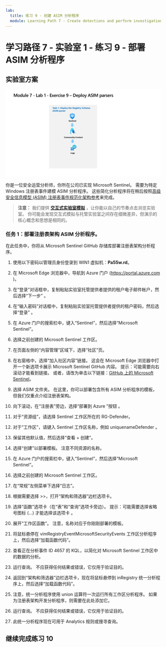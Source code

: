 ```yaml
---
lab:
  title: 练习 9 - 创建 ASIM 分析程序
  module: Learning Path 7 - Create detections and perform investigations using Microsoft Sentinel
---
```


# 学习路径 7 - 实验室 1 - 练习 9 - 部署 ASIM 分析程序

## 实验室方案

![实验室概述。](../Media/SC-200-Lab_Diagrams_Mod7_L1_Ex9.png)

你是一位安全运营分析师，你所在公司已实现 Microsoft Sentinel。 需要为特定 Windows 注册表事件建模 ASIM 分析程序。 这些简化分析程序将在稍后按照[高级安全信息模型 (ASIM) 注册表事件规范化架构参考](https://docs.microsoft.com/en-us/azure/sentinel/registry-event-normalization-schema)来完成。


>**注意：** 我们提供 **[交互式实验室模拟](https://mslabs.cloudguides.com/guides/SC-200%20Lab%20Simulation%20-%20Create%20Advanced%20Security%20Information%20Model%20Parsers)** ，让你能以自己的节奏点击浏览实验室。 你可能会发现交互式模拟与托管实验室之间存在细微差异，但演示的核心概念和思想是相同的。 


### 任务 1：部署注册表架构 ASIM 分析程序。 

在此任务中，你将从 Microsoft Sentinel GitHub 存储库部署注册表架构分析程序。

1. 使用以下密码以管理员身份登录到 WIN1 虚拟机：**Pa55w.rd**。  

1. 在 Microsoft Edge 浏览器中，导航到 Azure 门户 (https://portal.azure.com )。

1. 在“登录”对话框中，复制粘贴实验室托管提供者提供的租户电子邮件帐户，然后选择“下一步”  。

1. 在“输入密码”对话框中，复制粘贴实验室托管提供者提供的租户密码，然后选择“登录”  。

1. 在 Azure 门户的搜索栏中，键入“Sentinel”，然后选择“Microsoft Sentinel”。

1. 选择之前创建的 Microsoft Sentinel 工作区。

1. 在页面左侧的“内容管理”区域下，选择“社区”页。

1. 在右窗格中，选择“加入社区内容”链接。 这会在 Microsoft Edge 浏览器中打开一个新选项卡展示 Microsoft Sentinel GitHub 内容。 提示：可能需要向右滚动才能看到链接。 或者，请改为单击以下链接：[GitHub 上的 Microsoft Sentinel](https://github.com/Azure/Azure-Sentinel)。

1. 选择 ASIM 文件夹。 在这里，你可以部署包含所有 ASIM 分析程序的模板，但我们仅重点介绍注册表架构。

1. 向下滚动，在“注册表”旁边，选择“部署到 Azure ”按钮 。

1. 对于“资源组”，请选择 Sentinel 工作区所在的 RG-Defender。

1. 对于“工作区”，请键入 Sentinel 工作区名称，例如 uniquenameDefender 。

1. 保留其他默认值，然后选择“查看 + 创建”。

1. 选择“创建”以部署模板。 注意不同资源的名称。

1. 在 Azure 门户的搜索栏中，键入“Sentinel”，然后选择“Microsoft Sentinel”。

1. 选择之前创建的 Microsoft Sentinel 工作区。

1. 在“常规”左侧菜单下选择“日志”。

1. 根据需要选择 >>，打开“架构和筛选器”边栏选项卡。

1. 选择“函数”选项卡（在“表”和“查询”选项卡旁边）。 提示：可能需要选择省略号图标 (...) 才能选择该选项卡 。

1. 展开“工作区函数”。 注意，名称对应于你刚刚部署的模板。

1. 将鼠标悬停在 vimRegistryEventMicrosoftSecurityEvents 工作区分析程序上，然后选择“加载函数代码”。

1. 查看正在分析事件 ID 4657 的 KQL，以简化对 Microsoft Sentinel 工作区中的数据的分析。

1. 运行查询。 不应获得任何结果或错误，它仅用于验证目的。

1. 返回到“架构和筛选器”边栏选项卡，现在将鼠标悬停到 inRegistry 统一分析程序上，然后选择“加载函数代码”。

1. 注意，统一分析程序使用 union 运算符一次运行所有工作区分析程序。 如果为注册表架构开发分析程序，则需要在此处添加它。

1. 运行查询。 不应获得任何结果或错误，它仅用于验证目的。

1. 此统一分析程序现在可用于 Analytics 规则或搜寻查询。


## 继续完成练习 10

